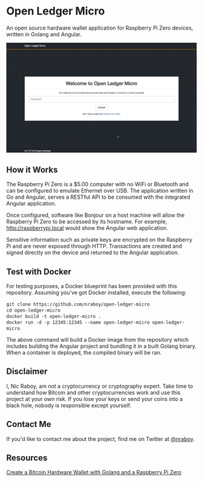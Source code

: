 # Open Ledger Micro

An open source hardware wallet application for Raspberry Pi Zero devices, written in Golang and Angular.

![Open Ledger Micro](open-ledger-micro.gif "Open Ledger Micro")

## How it Works

The Raspberry Pi Zero is a $5.00 computer with no WiFi or Bluetooth and can be configured to emulate Ethernet over USB. The application written in Go and Angular, serves a RESTful API to be consumed with the integrated Angular application.

Once configured, software like Bonjour on a host machine will allow the Raspberry Pi Zero to be accessed by its hostname. For example, http://raspberrypi.local would show the Angular web application.

Sensitive information such as private keys are encrypted on the Raspberry Pi and are never exposed through HTTP. Transactions are created and signed directly on the device and returned to the Angular application.

## Test with Docker

For testing purposes, a Docker blueprint has been provided with this repository. Assuming you've got Docker installed, execute the following:

```
git clone https://github.com/nraboy/open-ledger-micro
cd open-ledger-micro
docker build -t open-ledger-micro .
docker run -d -p 12345:12345 --name open-ledger-micro open-ledger-micro
```

The above command will build a Docker image from the repository which includes building the Angular project and bundling it in a built Golang binary. When a container is deployed, the compiled binary will be ran.

## Disclaimer

I, Nic Raboy, am not a cryptocurrency or cryptography expert. Take time to understand how Bitcoin and other cryptocurrencies work and use this project at your own risk. If you lose your keys or send your coins into a black hole, nobody is responsible except yourself.

## Contact Me

If you'd like to contact me about the project, find me on Twitter at [@nraboy](https://www.twitter.com/nraboy).

## Resources

[Create a Bitcoin Hardware Wallet with Golang and a Raspberry Pi Zero](https://www.thepolyglotdeveloper.com/2018/03/create-bitcoin-hardware-wallet-golang-raspberry-pi-zero)
